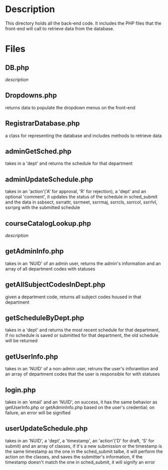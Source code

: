 # Description
This directory holds all the back-end code. It includes the PHP files that the front-end will call to retrieve data from the database.

# Files
## DB.php
*description*

## Dropdowns.php
returns data to populate the dropdown menus on the front-end

## RegistrarDatabase.php
a class for representing the database and includes methods to retrieve data

## adminGetSched.php
takes in a 'dept' and returns the schedule for that department

## adminUpdateSchedule.php
takes in an 'action'('A' for approval, 'R' for rejection), a 'dept' and an optional 'comment', it updates the status of the schedule in sched_submit and the data in ssbsect, ssrrattr, ssrmeet, ssrrmaj, ssrrcls, ssrrcol, ssrrlvl, ssrrprg with the submitted schedule

## courseCatalogLookup.php
*description*

## getAdminInfo.php
takes in an 'NUID' of an admin user, returns the admin's information and an array of all department codes with statuses

## getAllSubjectCodesInDept.php
given a department code, returns all subject codes housed in that department

## getScheduleByDept.php
takes in a 'dept' and returns the most recent schedule for that department, if no schedule is saved or submitted for that department, the old schedule will be returned

## getUserInfo.php
takes in an 'NUID' of a non-admin user, retruns the user's inforamtion and an array of department codes that the user is responsible for with statuses

## login.php
takes in an 'email' and an 'NUID', on success, it has the same behavior as getUserInfo.php or getAdminInfo.php based on the user's credential; on failure, an error will be signified

## userUpdateSchedule.php
takes in an 'NUID', a 'dept', a 'timestamp', an 'action'('D' for draft, 'S' for submit) and an array of classes, if it's a new submission or the timestamp is the same timestamp as the one in the sched_submit talbe, it will perform the action on the classes, and saves the submitter's information, if the timestamp doesn't match the one in sched_submit, it will signify an error
